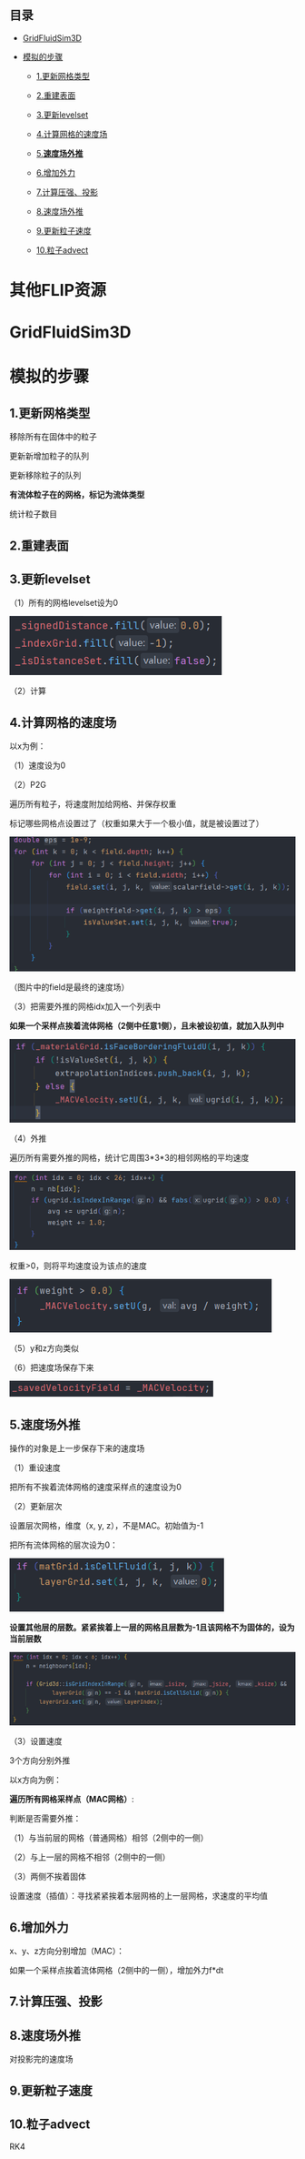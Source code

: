 ## 目录

*   [GridFluidSim3D](#gridfluidsim3d)

*   [模拟的步骤](#模拟的步骤)

    *   [1.更新网格类型](#1更新网格类型)

    *   [2.重建表面](#2重建表面)

    *   [3.更新levelset](#3更新levelset)

    *   [4.计算网格的速度场](#4计算网格的速度场)

    *   [5.**速度场外推**](#5速度场外推)

    *   [6.增加外力](#6增加外力)

    *   [7.计算压强、投影](#7计算压强投影)

    *   [8.速度场外推](#8速度场外推)

    *   [9.更新粒子速度](#9更新粒子速度)

    *   [10.粒子advect](#10粒子advect)

# 其他FLIP资源

# GridFluidSim3D

# 模拟的步骤

## 1.更新网格类型

移除所有在固体中的粒子

更新新增加粒子的队列

更新移除粒子的队列

**有流体粒子在的网格，标记为流体类型**

统计粒子数目

## 2.重建表面

## 3.更新levelset

（1）所有的网格levelset设为0

![](image/image_kW7_WoRy9Y.png)

（2）计算

## 4.计算网格的速度场

以x为例：

（1）速度设为0

（2）P2G

遍历所有粒子，将速度附加给网格、并保存权重

标记哪些网格点设置过了（权重如果大于一个极小值，就是被设置过了）

![](image/image_rGNObhMrei.png)

（图片中的field是最终的速度场）

（3）把需要外推的网格idx加入一个列表中

**如果一个采样点挨着流体网格（2侧中任意1侧），且未被设初值，就加入队列中**

![](image/image_hnnRCYIGou.png)

（4）外推

遍历所有需要外推的网格，统计它周围3\*3\*3的相邻网格的平均速度

![](image/image_M2fdqsHqVh.png)

权重>0，则将平均速度设为该点的速度

![](image/image_4xkpbvccgJ.png)

（5）y和z方向类似

（6）把速度场保存下来

![](image/image_7Yyybl4-rm.png)

## 5.**速度场外推**

操作的对象是上一步保存下来的速度场

（1）重设速度

把所有不挨着流体网格的速度采样点的速度设为0

（2）更新层次

设置层次网格，维度（x, y, z），不是MAC。初始值为-1

把所有流体网格的层次设为0：

![](image/image_hPLrNyEqw_.png)

**设置其他层的层数。紧紧挨着上一层的网格且层数为-1且该网格不为固体的，设为当前层数**

![](image/image_nXKtje1c5H.png)

（3）设置速度

3个方向分别外推

以x方向为例：

**遍历所有网格采样点（MAC网格）**:

判断是否需要外推：

（1）与当前层的网格（普通网格）相邻（2侧中的一侧）

（2）与上一层的网格不相邻（2侧中的一侧）

（3）两侧不挨着固体

设置速度（插值）：寻找紧紧挨着本层网格的上一层网格，求速度的平均值

## 6.增加外力

x、y、z方向分别增加（MAC）：

如果一个采样点挨着流体网格（2侧中的一侧），增加外力f\*dt

## 7.计算压强、投影

## 8.速度场外推

对投影完的速度场

## 9.更新粒子速度

## 10.粒子advect

RK4